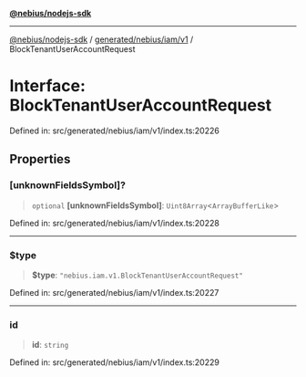 [**@nebius/nodejs-sdk**](../../../../../README.md)

***

[@nebius/nodejs-sdk](../../../../../README.md) / [generated/nebius/iam/v1](../README.md) / BlockTenantUserAccountRequest

# Interface: BlockTenantUserAccountRequest

Defined in: src/generated/nebius/iam/v1/index.ts:20226

## Properties

### \[unknownFieldsSymbol\]?

> `optional` **\[unknownFieldsSymbol\]**: `Uint8Array`\<`ArrayBufferLike`\>

Defined in: src/generated/nebius/iam/v1/index.ts:20228

***

### $type

> **$type**: `"nebius.iam.v1.BlockTenantUserAccountRequest"`

Defined in: src/generated/nebius/iam/v1/index.ts:20227

***

### id

> **id**: `string`

Defined in: src/generated/nebius/iam/v1/index.ts:20229
